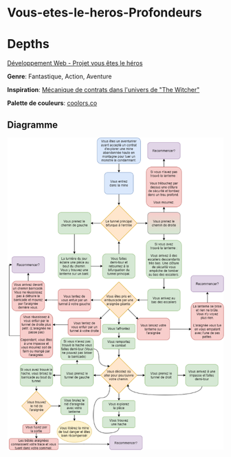# Vous-etes-le-heros-Profondeurs

# Depths
[Développement Web - Projet vous êtes le héros](https://smnarnold.com/projets/vous-etes-le-heros)

**Genre**: Fantastique, Action, Aventure

**Inspiration**: [Mécanique de contrats dans l'univers de "The Witcher"](https://witcher.fandom.com/wiki/The_Witcher_3_contracts)

**Palette de couleurs**: [coolors.co](https://coolors.co/000000-141429-ffe2ad-709775-7da182)

## Diagramme

![](assets/diagramme_synopsis.drawio.png)

